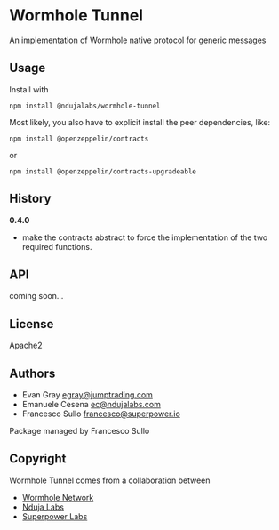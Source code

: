# Wormhole Tunnel
An implementation of Wormhole native protocol for generic messages

## Usage

Install with
```
npm install @ndujalabs/wormhole-tunnel
```

Most likely, you also have to explicit install the peer dependencies, like:
``` 
npm install @openzeppelin/contracts
```
or 
``` 
npm install @openzeppelin/contracts-upgradeable
```

## History

**0.4.0**
- make the contracts abstract to force the implementation of the two required functions.

## API

coming soon...

## License

Apache2

## Authors

* Evan Gray <egray@jumptrading.com>
* Emanuele Cesena <ec@ndujalabs.com>
* Francesco Sullo <francesco@superpower.io>

Package managed by Francesco Sullo

## Copyright

Wormhole Tunnel comes from a collaboration between 
* [Wormhole Network](https://wormholenetwork.com/)
* [Nduja Labs](https://ndujalabs.com)
* [Superpower Labs](https://superpower.io) 
